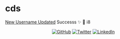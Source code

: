 # cds
[New Username Updated](http://github.com/cds)
Successs :sparkles: :tada:
i8<p align="center">
	<a href="https://github.com/cds"><img src="https://img.shields.io/github/followers/terrytangyuan.svg?label=GitHub&style=social" alt="GitHub"></a>
	<a href="https://twitter.com/c_sangale"><img src="https://img.shields.io/twitter/follow/TerryTangYuan?label=Twitter&style=social" alt="Twitter"></a>
	<a href="https://www.linkedin.com/in/csangale"><img src="https://img.shields.io/badge/LinkedIn--_.svg?style=social&logo=linkedin" alt="LinkedIn"></a>
</p>
